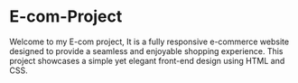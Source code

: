 # E-com-Project
Welcome to my E-com project, It is a fully responsive e-commerce website designed to provide a seamless and enjoyable shopping experience. This project showcases a simple yet elegant front-end design using HTML and CSS.
